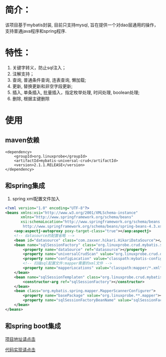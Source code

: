 # 简介：

该项目基于mybatis封装, 目前只支持mysql, 旨在提供一个对dao层通用的操作，支持普通java程序和spring程序.

# 特性：
1. 关键字转义，防止sql注入；
2. 注解支持；
3. 查询, 普通条件查询, 连表查询, 懒加载;
4. 更新, 替换更新和非空字段更新;
5. 插入, 单条插入, 批量插入，指定枚举处理, 时间处理, boolean处理;
6. 删除, 根据主键删除

# 使用
## maven依赖
```
<dependency>
	<groupId>org.linuxprobe</groupId>
	<artifactId>mybatis-universal-crud</artifactId>
	<version>2.1.1.RELEASE</version>
</dependency>
```
## 和spring集成
1. spring xml配置文件加入

```xml
<?xml version="1.0" encoding="UTF-8"?>
<beans xmlns:xsi="http://www.w3.org/2001/XMLSchema-instance"
       xmlns="http://www.springframework.org/schema/beans"
       xsi:schemaLocation="http://www.springframework.org/schema/beans
        http://www.springframework.org/schema/beans/spring-beans-4.3.xsd">
    <aop:aspectj-autoproxy poxy-target-class="true"></aop:aspectj>
    <!-- datasource的配置省略 -->
    <bean id="datasource" class="com.zaxxer.hikari.HikariDataSource"></bean>
    <bean name="sqlSessionFactory" class="org.linuxprobe.crud.mybatis.spring.UniversalCrudSqlSessionFactoryBean">
        <property name="dataSource" ref="datasource"></property>
        <property name="universalCrudScan" value="org.linuxprobe.crud.demo.model;org.linuxprobe.crud.demo.query"></property>
        <property name="configLocation" value="classpath:mybatis-config.xml"></property>
        <!-- 扫描sql配置文件:mapper需要的xml文件 -->
        <property name="mapperLocations" value="classpath:mapper/*.xml"></property>
    </bean>
	<bean name="sqlSessionTemplaten" class="org.linuxprobe.crud.mybatis.spring.UniversalCrudSqlSessionTemplaten">
        <constructor-arg ref="sqlSessionFactory"></constructor>
    </bean>
	<bean class="org.mybatis.spring.mapper.MapperScannerConfigurer">
        <property name="basePackage" value="org.linuxprobe.**.mapper"></property>
        <property name="sqlSessionFactoryBeanName" value="sqlSessionFactory"></property>
    </bean>
</beans>
```


## 和spring boot集成

[项目地址请点击](https://github.com/linuxprobe-org/java-project-demo)

[代码实现请点击](https://github.com/linuxprobe-org/java-project-demo/blob/master/src/test/java/org/linuxprobe/demo/MybatisTest.java)
